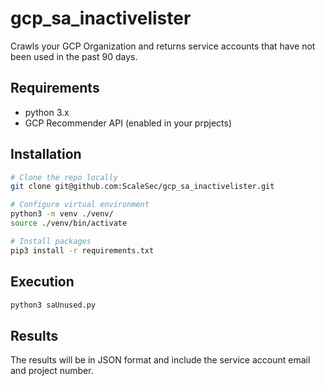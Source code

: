 # gcp_sa_inactivelister

Crawls your GCP Organization and returns service accounts that have not been used in the past 90 days.

## Requirements
* python 3.x
* GCP Recommender API (enabled in your prpjects)

## Installation
```bash
# Clone the repo locally
git clone git@github.com:ScaleSec/gcp_sa_inactivelister.git

# Configure virtual environment
python3 -m venv ./venv/
source ./venv/bin/activate

# Install packages
pip3 install -r requirements.txt
```

## Execution

```bash
python3 saUnused.py
```

## Results

The results will be in JSON format and include the service account email and project number.

